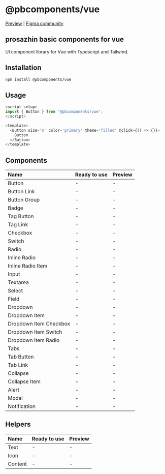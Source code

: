 # @pbcomponents/vue

[Preview](https://pbcomponents-vue.vercel.app/?path=/docs/intro--docs) | [Figma community](https://www.figma.com/community/file/1214486013859546496/pbcomponents)

## prosazhin basic components for vue

UI component library for Vue with Typescript and Tailwind.

## Installation

```bash
npm install @pbcomponents/vue
```

## Usage

```javascript
<script setup>
import { Button } from '@pbcomponents/vue';
</script>

<template>
  <Button size='m' color='primary' theme='filled' @click={() => {}}>
    Button
  </Button>
</template>
```

## Components

| Name                   | Ready to use | Preview |
| :--------------------- | :----------- | :------ |
| Button                 | -            | -       |
| Button Link            | -            | -       |
| Button Group           | -            | -       |
| Badge                  | -            | -       |
| Tag Button             | -            | -       |
| Tag Link               | -            | -       |
| Checkbox               | -            | -       |
| Switch                 | -            | -       |
| Radio                  | -            | -       |
| Inline Radio           | -            | -       |
| Inline Radio Item      | -            | -       |
| Input                  | -            | -       |
| Textarea               | -            | -       |
| Select                 | -            | -       |
| Field                  | -            | -       |
| Dropdown               | -            | -       |
| Dropdown Item          | -            | -       |
| Dropdown Item Checkbox | -            | -       |
| Dropdown Item Switch   | -            | -       |
| Dropdown Item Radio    | -            | -       |
| Tabs                   | -            | -       |
| Tab Button             | -            | -       |
| Tab Link               | -            | -       |
| Collapse               | -            | -       |
| Collapse Item          | -            | -       |
| Alert                  | -            | -       |
| Modal                  | -            | -       |
| Notification           | -            | -       |

## Helpers

| Name    | Ready to use | Preview |
| :------ | :----------- | :------ |
| Text    | -            | -       |
| Icon    | -            | -       |
| Content | -            | -       |
